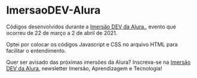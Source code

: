 # ImersaoDEV-Alura
Códigos desenvolvidos durante a [Imersão DEV da Alura.](https://imersao.dev), evento que ocorreu de 22 de março a 2 de abril de 2021.

Optei por colocar os códigos Javascript e CSS no arquivo HTML para facilitar o entendimento.

Quer ser avisado das próximas imersões da Alura? Inscreva-se na [Imersão DEV da Alura.](https://www.alura.com.br/imersao) newsletter Imersão, Aprendizagem e Tecnologia!
